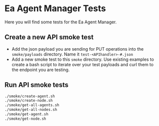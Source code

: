 # Ea Agent Manager Tests
Here you will find some tests for the Ea Agent Manager. 

## Create a new API smoke test
- Add the json payload you are sending for PUT operations into the `smoke/payloads` directory. Name it `test-<APIhandler>-#.json`
- Add a new smoke test to this `smoke` directory. Use existing examples to create a bash script to iterate over your test payloads and curl them to the endpoint you are testing. 


## Run API smoke tests

```bash
./smoke/create-agent.sh
./smoke/create-node.sh
./smoke/get-all-agents.sh
./smoke/get-all-nodes.sh
./smoke/get-agent.sh
./smoke/get-node.sh
```
